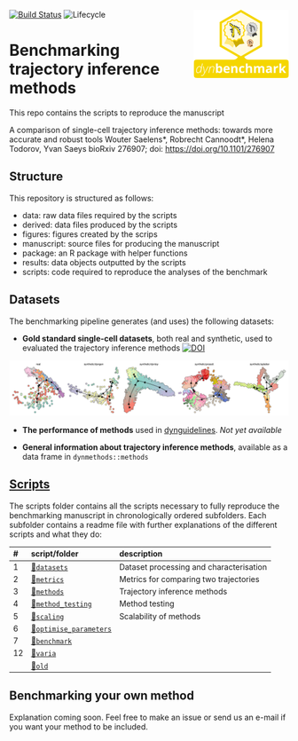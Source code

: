 
<!-- README.md is generated from README.Rmd. Please edit that file -->
[![Build Status](https://api.travis-ci.org/dynverse/dynbenchmark.svg)](https://travis-ci.org/dynverse/dynbenchmark) ![Lifecycle](https://img.shields.io/badge/lifecycle-experimental-orange.svg) <img src="package/man/figures/logo.png" align="right" />

# Benchmarking trajectory inference methods

This repo contains the scripts to reproduce the manuscript

A comparison of single-cell trajectory inference methods: towards more accurate and robust tools
Wouter Saelens\*, Robrecht Cannoodt\*, Helena Todorov, Yvan Saeys
bioRxiv 276907; doi: <https://doi.org/10.1101/276907>

## Structure

This repository is structured as follows:

-   data: raw data files required by the scripts
-   derived: data files produced by the scripts
-   figures: figures created by the scrips
-   manuscript: source files for producing the manuscript
-   package: an R package with helper functions
-   results: data objects outputted by the scripts
-   scripts: code required to reproduce the analyses of the benchmark

## Datasets

The benchmarking pipeline generates (and uses) the following datasets:

-   **Gold standard single-cell datasets**, both real and synthetic, used to evaluated the trajectory inference methods [![DOI](https://zenodo.org/badge/DOI/10.5281/zenodo.1211533.svg)](https://doi.org/10.5281/zenodo.1211533)

![datasets](package/man/figures/datasets.png)

-   **The performance of methods** used in [dynguidelines](https://www.github.com/dynverse/dynguidelines). *Not yet available*

-   **General information about trajectory inference methods**, available as a data frame in `dynmethods::methods`

## [Scripts](scripts)

The scripts folder contains all the scripts necessary to fully reproduce the benchmarking manuscript in chronologically ordered subfolders. Each subfolder contains a readme file with further explanations of the different scripts and what they do:

| \#  | script/folder                                            | description                             |
|:----|:---------------------------------------------------------|:----------------------------------------|
| 1   | [📁`datasets`](scripts/01-datasets)                       | Dataset processing and characterisation |
| 2   | [📁`metrics`](scripts/02-metrics)                         | Metrics for comparing two trajectories  |
| 3   | [📁`methods`](scripts/03-methods)                         | Trajectory inference methods            |
| 4   | [📁`method_testing`](scripts/04-method_testing)           | Method testing                          |
| 5   | [📁`scaling`](scripts/05-scaling)                         | Scalability of methods                  |
| 6   | [📁`optimise_parameters`](scripts/06-optimise_parameters) |                                         |
| 7   | [📁`benchmark`](scripts/07-benchmark)                     |                                         |
| 12  | [📁`varia`](scripts/12-varia)                             |                                         |
|     | [📁`old`](scripts/old)                                    |                                         |

## Benchmarking your own method

Explanation coming soon. Feel free to make an issue or send us an e-mail if you want your method to be included.
